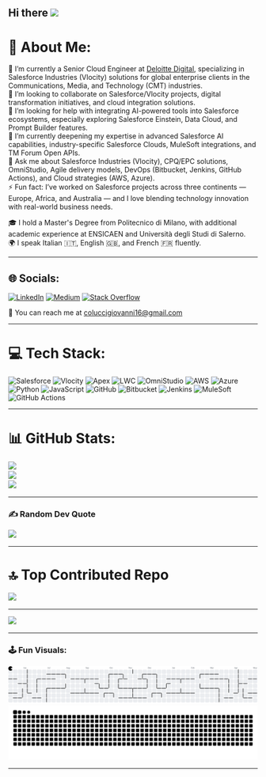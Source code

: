 ## Hi there <img src="https://media.giphy.com/media/hvRJCLFzcasrR4ia7z/giphy.gif" width="30px"/>

# 💫 About Me:
🔭 I’m currently a Senior Cloud Engineer at [Deloitte Digital](https://www.deloittedigital.com), specializing in Salesforce Industries (Vlocity) solutions for global enterprise clients in the Communications, Media, and Technology (CMT) industries.<br>
👯 I’m looking to collaborate on Salesforce/Vlocity projects, digital transformation initiatives, and cloud integration solutions.<br>
🤝 I’m looking for help with integrating AI-powered tools into Salesforce ecosystems, especially exploring Salesforce Einstein, Data Cloud, and Prompt Builder features.<br>
🌱 I’m currently deepening my expertise in advanced Salesforce AI capabilities, industry-specific Salesforce Clouds, MuleSoft integrations, and TM Forum Open APIs.<br>
💬 Ask me about Salesforce Industries (Vlocity), CPQ/EPC solutions, OmniStudio, Agile delivery models, DevOps (Bitbucket, Jenkins, GitHub Actions), and Cloud strategies (AWS, Azure).<br>
⚡ Fun fact: I’ve worked on Salesforce projects across three continents — Europe, Africa, and Australia — and I love blending technology innovation with real-world business needs.<br>

🎓 I hold a Master's Degree from Politecnico di Milano, with additional academic experience at ENSICAEN and Università degli Studi di Salerno.  
🌍 I speak Italian 🇮🇹, English 🇬🇧, and French 🇫🇷 fluently.

---

## 🌐 Socials:
[![LinkedIn](https://img.shields.io/badge/LinkedIn-%230077B5.svg?logo=linkedin&logoColor=white)](https://linkedin.com/in/coluccigiovanni16)
[![Medium](https://img.shields.io/badge/Medium-12100E?logo=medium&logoColor=white)](https://medium.com/@coluccigiovanni16)
[![Stack Overflow](https://img.shields.io/badge/-Stackoverflow-FE7A16?logo=stack-overflow&logoColor=white)](https://stackoverflow.com/users/30377686)

📧 You can reach me at [coluccigiovanni16@gmail.com](mailto:coluccigiovanni16@gmail.com)

---

# 💻 Tech Stack:
![Salesforce](https://img.shields.io/badge/Salesforce-00A1E0?style=for-the-badge&logo=salesforce&logoColor=white)
![Vlocity](https://img.shields.io/badge/Vlocity-00A1E0?style=for-the-badge&logo=salesforce&logoColor=white)
![Apex](https://img.shields.io/badge/Apex-0064ff?style=for-the-badge&logo=apex&logoColor=white)
![LWC](https://img.shields.io/badge/LWC-1A73E8?style=for-the-badge&logo=lightning&logoColor=white)
![OmniStudio](https://img.shields.io/badge/OmniStudio-00A1E0?style=for-the-badge&logo=salesforce&logoColor=white)
![AWS](https://img.shields.io/badge/AWS-%23FF9900.svg?style=for-the-badge&logo=amazon-aws&logoColor=white)
![Azure](https://img.shields.io/badge/azure-%230072C6.svg?style=for-the-badge&logo=microsoftazure&logoColor=white)
![Python](https://img.shields.io/badge/python-3670A0?style=for-the-badge&logo=python&logoColor=ffdd54)
![JavaScript](https://img.shields.io/badge/javascript-%23323330.svg?style=for-the-badge&logo=javascript&logoColor=%23F7DF1E)
![GitHub](https://img.shields.io/badge/github-%23121011.svg?style=for-the-badge&logo=github&logoColor=white)
![Bitbucket](https://img.shields.io/badge/bitbucket-%230047B3.svg?style=for-the-badge&logo=bitbucket&logoColor=white)
![Jenkins](https://img.shields.io/badge/jenkins-%232C5263.svg?style=for-the-badge&logo=jenkins&logoColor=white)
![MuleSoft](https://img.shields.io/badge/MuleSoft-00A1E0?style=for-the-badge&logo=mulesoft&logoColor=white)
![GitHub Actions](https://img.shields.io/badge/github%20actions-%232671E5.svg?style=for-the-badge&logo=githubactions&logoColor=white)

---

# 📊 GitHub Stats:
![](https://github-readme-stats.vercel.app/api?username=coluccigiovanni16&theme=dark&hide_border=false&include_all_commits=true&count_private=true)<br/>
![](https://github-readme-streak-stats.herokuapp.com/?user=coluccigiovanni16&theme=dark&hide_border=false)<br/>
![](https://github-readme-stats.vercel.app/api/top-langs/?username=coluccigiovanni16&theme=dark&hide_border=false&layout=compact)

---

### ✍️ Random Dev Quote
![](https://quotes-github-readme.vercel.app/api?type=horizontal&theme=radical)

---

# 🔝 Top Contributed Repo
![](https://github-contributor-stats.vercel.app/api?username=coluccigiovanni16&limit=5&theme=dark&combine_all_yearly_contributions=true)

---

[![](https://visitcount.itsvg.in/api?id=coluccigiovanni16&icon=5&color=12)](https://visitcount.itsvg.in)

---

### 🕹️ Fun Visuals:
<picture>
  <source media="(prefers-color-scheme: dark)" srcset="https://raw.githubusercontent.com/coluccigiovanni16/coluccigiovanni16/output/pacman-contribution-graph-dark.svg">
  <source media="(prefers-color-scheme: light)" srcset="https://raw.githubusercontent.com/coluccigiovanni16/coluccigiovanni16/output/pacman-contribution-graph.svg">
  <img alt="Pac-Man contribution graph" src="https://raw.githubusercontent.com/coluccigiovanni16/coluccigiovanni16/output/pacman-contribution-graph.svg">
</picture>

<picture>
  <source media="(prefers-color-scheme: dark)" srcset="https://raw.githubusercontent.com/coluccigiovanni16/coluccigiovanni16/output/github-snake-dark.svg" />
  <source media="(prefers-color-scheme: light)" srcset="https://raw.githubusercontent.com/coluccigiovanni16/coluccigiovanni16/output/github-snake.svg" />
  <img alt="GitHub Snake animation" src="https://raw.githubusercontent.com/coluccigiovanni16/coluccigiovanni16/output/github-snake.svg" />
</picture>

---

